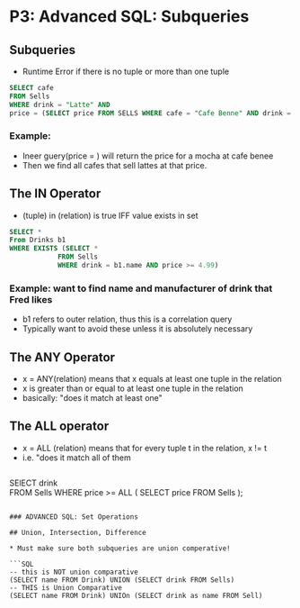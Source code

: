 # P3: Advanced SQL: Subqueries

## Subqueries
* Runtime Error if there is no tuple or more than one tuple

```SQL
SELECT cafe
FROM Sells
WHERE drink = "Latte" AND
price = (SELECT price FROM SELLS WHERE cafe = "Cafe Benne" AND drink = "Mocha")
```

### Example:
* Ineer guery(price = ) will return the price for a mocha at cafe benee
* Then we find all cafes that sell lattes at that price.
  
## The IN Operator
* (tuple) in (relation) is true IFF value exists in set

```SQL
SELECT *
From Drinks b1
WHERE EXISTS (SELECT *
            FROM Sells
            WHERE drink = b1.name AND price >= 4.99)
```
### Example: want to find name and manufacturer of drink that Fred likes

* b1 refers to outer relation, thus this is a correlation query
* Typically want to avoid these unless it is absolutely necessary

## The ANY Operator
* x = ANY(relation) means that x equals at least one tuple in the relation
* x is greater than or equal to at least one tuple in the relation
* basically: "does it match at least one"

## The ALL operator
* x = ALL (relation) means that for every tuple t in the relation, x != t
* i.e. "does it  match all of them
  ```SQL
SElECT drink   
FROM Sells
WHERE price >= ALL (
    SELECT price
    FROM Sells
);

  ```

### ADVANCED SQL: Set Operations

## Union, Intersection, Difference

* Must make sure both subqueries are union comperative!

```SQL
-- this is NOT union comparative
(SELECT name FROM Drink) UNION (SELECT drink FROM Sells)
-- THIS is Union Comparative
(SELECT name FROM Drink) UNIOn (SELECT drink as name FROM Sell)

```